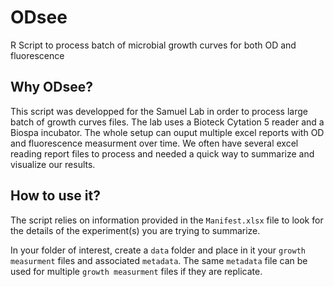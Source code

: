 # ODsee
R Script to process batch of microbial growth curves for both OD and fluorescence

## Why ODsee?
This script was developped for the Samuel Lab in order to process large batch of growth curves files. The lab uses a Bioteck Cytation 5 reader and a Biospa incubator. The whole setup can ouput multiple excel reports with OD and fluorescence measurment over time. We often have several excel reading report files to process and needed a quick way to summarize and visualize our results.

## How to use it?
The script relies on information provided in the `Manifest.xlsx` file to look for the details of the experiment(s) you are trying to summarize.

In your folder of interest, create a `data` folder and place in it your `growth measurment` files and associated `metadata`. The same `metadata` file can be used for multiple `growth measurment` files if they are replicate.
